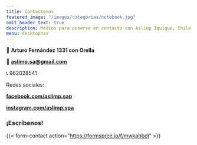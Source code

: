 ```yaml
---
title: Contactenos
featured_image: "/images/categorias/notebook.jpg"
omit_header_text: true
description: Medios para ponerse en contacto con Aslimp Iquique, Chile. Número de teléfono, dirección, Facebook, Instagram, Whatsapp, correo electrónico. 
menu: desktopnav
---
```


&#128205; **Arturo Fernández 1331 con Orella**

&#128140; **aslimp.sa@gmail.com**

&#128222; 962028541

Redes sociales:

**[facebook.com/aslimp.sap](https://www.facebook.com/aslimp.sap)**

**[instagram.com/aslimp.spa](https://www.instagram.com/aslimp.spa/)**


### ¡Escribenos! ###


{{< form-contact action="https://formspree.io/f/mwkabbdj"  >}}
